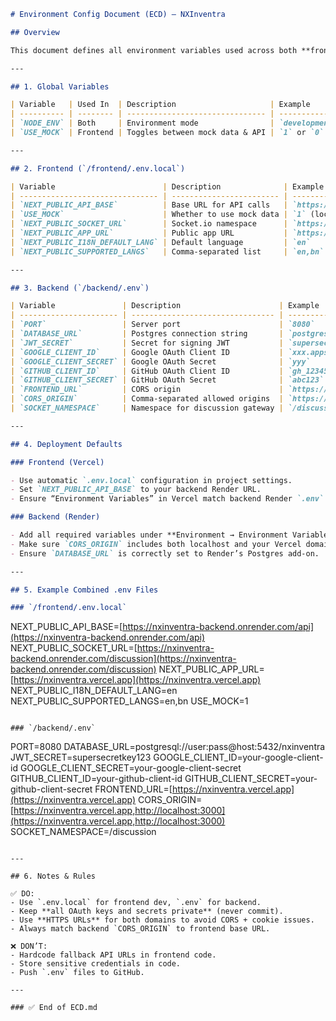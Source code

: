 ```markdown
# Environment Config Document (ECD) — NXInventra

## Overview

This document defines all environment variables used across both **frontend** and **backend** projects for NXInventra.

---

## 1. Global Variables

| Variable   | Used In  | Description                     | Example                      |
| ---------- | -------- | ------------------------------- | ---------------------------- |
| `NODE_ENV` | Both     | Environment mode                | `development` / `production` |
| `USE_MOCK` | Frontend | Toggles between mock data & API | `1` or `0`                   |

---

## 2. Frontend (`/frontend/.env.local`)

| Variable                        | Description              | Example                                              |
| ------------------------------- | ------------------------ | ---------------------------------------------------- |
| `NEXT_PUBLIC_API_BASE`          | Base URL for API calls   | `https://nxinventra-backend.onrender.com/api`        |
| `USE_MOCK`                      | Whether to use mock data | `1` (local dev) / `0` (production)                   |
| `NEXT_PUBLIC_SOCKET_URL`        | Socket.io namespace      | `https://nxinventra-backend.onrender.com/discussion` |
| `NEXT_PUBLIC_APP_URL`           | Public app URL           | `https://nxinventra.vercel.app`                      |
| `NEXT_PUBLIC_I18N_DEFAULT_LANG` | Default language         | `en`                                                 |
| `NEXT_PUBLIC_SUPPORTED_LANGS`   | Comma-separated list     | `en,bn`                                              |

---

## 3. Backend (`/backend/.env`)

| Variable               | Description                      | Example                                               |
| ---------------------- | -------------------------------- | ----------------------------------------------------- |
| `PORT`                 | Server port                      | `8080`                                                |
| `DATABASE_URL`         | Postgres connection string       | `postgresql://user:pass@host:5432/nxinventra`         |
| `JWT_SECRET`           | Secret for signing JWT           | `supersecretkey123`                                   |
| `GOOGLE_CLIENT_ID`     | Google OAuth Client ID           | `xxx.apps.googleusercontent.com`                      |
| `GOOGLE_CLIENT_SECRET` | Google OAuth Secret              | `yyy`                                                 |
| `GITHUB_CLIENT_ID`     | GitHub OAuth Client ID           | `gh_12345`                                            |
| `GITHUB_CLIENT_SECRET` | GitHub OAuth Secret              | `abc123`                                              |
| `FRONTEND_URL`         | CORS origin                      | `https://nxinventra.vercel.app`                       |
| `CORS_ORIGIN`          | Comma-separated allowed origins  | `https://nxinventra.vercel.app,http://localhost:3000` |
| `SOCKET_NAMESPACE`     | Namespace for discussion gateway | `/discussion`                                         |

---

## 4. Deployment Defaults

### Frontend (Vercel)

- Use automatic `.env.local` configuration in project settings.
- Set `NEXT_PUBLIC_API_BASE` to your backend Render URL.
- Ensure “Environment Variables” in Vercel match backend Render `.env`.

### Backend (Render)

- Add all required variables under **Environment → Environment Variables**.
- Make sure `CORS_ORIGIN` includes both localhost and your Vercel domain.
- Ensure `DATABASE_URL` is correctly set to Render’s Postgres add-on.

---

## 5. Example Combined .env Files

### `/frontend/.env.local`
```

NEXT_PUBLIC_API_BASE=[https://nxinventra-backend.onrender.com/api](https://nxinventra-backend.onrender.com/api)
NEXT_PUBLIC_SOCKET_URL=[https://nxinventra-backend.onrender.com/discussion](https://nxinventra-backend.onrender.com/discussion)
NEXT_PUBLIC_APP_URL=[https://nxinventra.vercel.app](https://nxinventra.vercel.app)
NEXT_PUBLIC_I18N_DEFAULT_LANG=en
NEXT_PUBLIC_SUPPORTED_LANGS=en,bn
USE_MOCK=1

```

### `/backend/.env`
```

PORT=8080
DATABASE_URL=postgresql://user:pass@host:5432/nxinventra
JWT_SECRET=supersecretkey123
GOOGLE_CLIENT_ID=your-google-client-id
GOOGLE_CLIENT_SECRET=your-google-client-secret
GITHUB_CLIENT_ID=your-github-client-id
GITHUB_CLIENT_SECRET=your-github-client-secret
FRONTEND_URL=[https://nxinventra.vercel.app](https://nxinventra.vercel.app)
CORS_ORIGIN=[https://nxinventra.vercel.app,http://localhost:3000](https://nxinventra.vercel.app,http://localhost:3000)
SOCKET_NAMESPACE=/discussion

```

---

## 6. Notes & Rules

✅ DO:
- Use `.env.local` for frontend dev, `.env` for backend.
- Keep **all OAuth keys and secrets private** (never commit).
- Use **HTTPS URLs** for both domains to avoid CORS + cookie issues.
- Always match backend `CORS_ORIGIN` to frontend base URL.

❌ DON’T:
- Hardcode fallback API URLs in frontend code.
- Store sensitive credentials in code.
- Push `.env` files to GitHub.

---

### ✅ End of ECD.md
```
